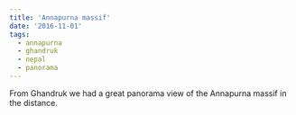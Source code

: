 ```yaml
---
title: 'Annapurna massif'
date: '2016-11-01'
tags:
  - annapurna
  - ghandruk
  - nepal
  - panorama
---
```


From Ghandruk we had a great panorama view of the Annapurna massif in the distance.
